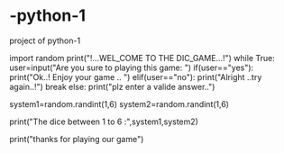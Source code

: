 # -python-1
project of python-1

import random
print("!...WEL_COME TO THE DIC_GAME...!")
while True:
 user=input("Are you sure to playing this game: ")
    if(user=="yes"):
        print("Ok..! Enjoy your game .. ")
    elif(user=="no"):
        print("Alright ..try again..!")
        break
    else:
        print("plz enter a valide answer..")

  system1=random.randint(1,6)
  system2=random.randint(1,6)

  print("The dice between 1 to 6 :",system1,system2)

  print("thanks for playing our game")
